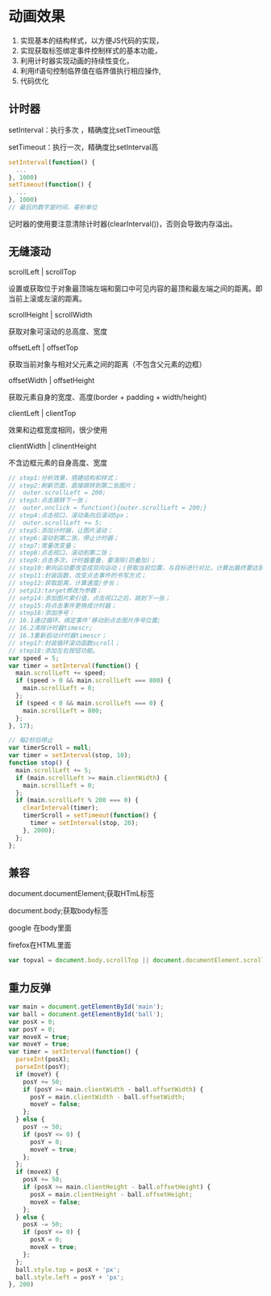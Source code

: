# 动画效果

1. 实现基本的结构样式，以方便JS代码的实现，
2. 实现获取标签绑定事件控制样式的基本功能，
3. 利用计时器实现动画的持续性变化，
4. 利用if语句控制临界值在临界值执行相应操作,
5. 代码优化

## 计时器

setInterval：执行多次 ，精确度比setTimeout低

setTimeout：执行一次，精确度比setInterval高

```js
setInterval(function() {
  ...
}, 1000)
setTimeout(function() {
  ...
}, 1000)
// 最后的数字是时间，毫秒单位
```

记时器的使用要注意清除计时器(clearInterval())，否则会导致内存溢出。

## 无缝滚动

scrollLeft | scrollTop

设置或获取位于对象最顶端左端和窗口中可见内容的最顶和最左端之间的距离。即当前上滚或左滚的距离。

scrollHeight | scrollWidth

获取对象可滚动的总高度、宽度

offsetLeft | offsetTop

获取当前对象与相对父元素之间的距离（不包含父元素的边框）

offsetWidth | offsetHeight

获取元素自身的宽度、高度(border + padding + width/height)

clientLeft | clientTop

效果和边框宽度相同，很少使用

clientWidth | clinentHeight

不含边框元素的自身高度、宽度

```js
// step1:分析效果，搭建结构和样式；
// step2:刷新页面，直接跳转到第二张图片；
//  outer.scrollLeft = 200;
// step3:点击跳转下一张；
//  outer.onclick = function(){outer.scrollLeft = 200;}
// step4:点击视口，滚动条向后滚动5px；
//  outer.scrollLeft += 5;
// step5:添加计时器，让图片滚动；
// step6:滚动到第二张，停止计时器；
// step7:常量改变量；
// step8:点击视口，滚动到第二张；
// step9:点击多次，计时器重叠，要清除(防叠加)；
// step10:单向运动要改变成双向运动；(获取当前位置，与目标进行对比，计算出最终要达到的位置，让滚动条到该位置)；
// step11:封装函数，改变点击事件的书写方式；
// step12:获取距离，计算速度/步长；
// setp13:target修改为参数；
// setp14:添加图片索引值，点击视口之后，跳到下一张；
// step15:将点击事件更换成计时器；
// step16:添加序号：
// 16.1通过循环、绑定事件’移动到点击图片序号位置;
// 16.2清除计时器timescr;
// 16.3重新启动计时器timescr；
// step17:封装循环滚动函数scroll；
// step18:添加左右按钮功能。
var speed = 5;
var timer = setInterval(function() {
  main.scrollLeft += speed;
  if (speed > 0 && main.scrollLeft === 800) {
    main.scrollLeft = 0;
  };
  if (speed < 0 && main.scrollLeft === 0) {
    main.scrollLeft = 800;
  };
}, 17);

// 每2秒后停止
var timerScroll = null;
var timer = setInterval(stop, 10);
function stop() {
  main.scrollLeft += 5;
  if (main.scrollLeft >= main.clientWidth) {
    main.scrollLeft = 0;
  };
  if (main.scrollLeft % 200 === 0) {
    clearInterval(timer);
    timerScroll = setTimeout(function() {
      timer = setInterval(stop, 20);
    }, 2000);
  };
};
```

## 兼容

document.documentElement;获取HTmL标签

document.body;获取body标签

google 在body里面

firefox在HTML里面

```js
var topval = document.body.scrollTop || document.documentElement.scrollTop;
```

## 重力反弹

```js
var main = document.getElementById('main');
var ball = document.getElementById('ball');
var posX = 0;
var posY = 0;
var moveX = true;
var moveY = true;
var timer = setInterval(function() {
  parseInt(posX);
  parseInt(posY);
  if (moveY) {
    posY += 50;
    if (posY >= main.clientWidth - ball.offsetWidth) {
      posY = main.clientWidth - ball.offsetWidth;
      moveY = false;
    };
  } else {
    posY -= 50;
    if (posY <= 0) {
      posY = 0;
      moveY = true;
    };
  };
  if (moveX) {
    posX += 50;
    if (posX >= main.clientHeight - ball.offsetHeight) {
      posX = main.clientHeight - ball.offsetHeight;
      moveX = false;
    };
  } else {
    posX -= 50;
    if (posY <= 0) {
      posX = 0;
      moveX = true;
    };
  };
  ball.style.top = posX + 'px';
  ball.style.left = posY + 'px';
}, 200)

```